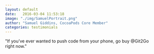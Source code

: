 ```yaml
---
layout: default
date:   2016-03-04 11:53:18
image: "./img/SamuelPortrait.png"
author: "Samuel Giddins, CocoaPods Core Member"
categories: testimonials
---
```


<span class="blue">"</span>If you’ve ever wanted to push code from your phone, go buy @Git2Go right now.<span class="blue">"</span>

